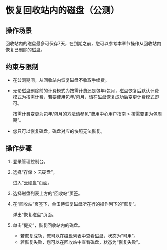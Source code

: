 # 恢复回收站内的磁盘（公测）<a name="evs_01_0067"></a>

## 操作场景<a name="section35485408221444"></a>

回收站内的磁盘最多可保存7天，在到期之前，您可以参考本章节操作从回收站内恢复已删除的磁盘。

## 约束与限制<a name="section48309531566"></a>

-   在公测期间，从回收站内恢复磁盘不收取手续费。
-   无论磁盘删除前的计费模式为按需计费还是包年/包月，磁盘恢复后默认计费模式为按需计费，若要使用包年/包月，请在磁盘恢复成功后变更计费模式即可。

    按需计费变更为包年/包月的方法请参见“费用中心用户指南 \> 按需变更为包周期”。

-   您只可以恢复磁盘，磁盘对应的快照无法恢复。

## 操作步骤<a name="section106141019204610"></a>

1.  登录管理控制台。
2.  选择“存储 \> 云硬盘”。

    进入“云硬盘“页面。

3.  选择磁盘列表上方的“回收站”页签。
4.  在“回收站”页签下，单击待恢复磁盘所在行的操作列下的“恢复”。

    弹出“恢复磁盘”页面。

5.  单击“提交”，恢复回收站内的磁盘。
    -   若恢复成功，您可以在磁盘列表中查看磁盘，状态为“可用”。
    -   若恢复失败，您可以在回收站中查看磁盘，状态为“恢复失败”。


